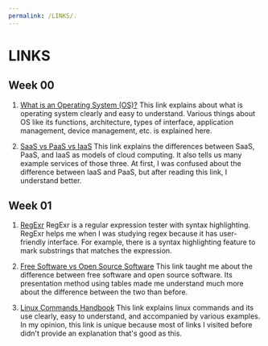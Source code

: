 ```yaml
---
permalink: /LINKS/.
---
```


# LINKS
## Week 00
1. [What is an Operating System (OS)?](https://www.techtarget.com/whatis/definition/operating-system-OS)
This link explains about what is operating system clearly and easy to understand. Various things about OS like its functions, architecture, types of interface, application management, device management, etc. is explained here.

2. [SaaS vs PaaS vs IaaS](https://www.bmc.com/blogs/saas-vs-paas-vs-iaas-whats-the-difference-and-how-to-choose/)
This link explains the differences between SaaS, PaaS, and IaaS as models of cloud computing. It also tells us many example services of those three. At first, I was confused about the difference between IaaS and PaaS, but after reading this link, I understand better.

## Week 01
1. [RegExr](https://regexr.com/)
RegExr is a regular expression tester with syntax highlighting. RegExr helps me when I was studying regex because it has user-friendly interface. For example, there is a syntax highlighting feature to mark substrings that matches the expression.

2. [Free Software vs Open Source Software](https://www.geeksforgeeks.org/difference-between-free-software-and-open-source-software/)
This link taught me about the difference between free software and open source software. Its presentation method using tables made me understand much more about the difference between the two than before.

3. [Linux Commands Handbook](https://www.freecodecamp.org/news/the-linux-commands-handbook/)
This link explains linux commands and its use clearly, easy to understand, and accompanied by various examples. In my opinion, this link is unique because most of links I visited before didn't provide an explanation that's good as this.
